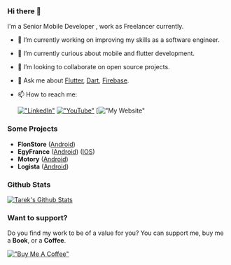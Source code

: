 ### Hi there 👋

I'm a Senior Mobile Developer , work as Freelancer currently.


- 🔭 I’m currently working on improving my skills as a software engineer.
- 🌱 I’m currently curious about mobile and flutter development.
- 👯 I’m looking to collaborate on open source projects.
- 💬 Ask me about [Flutter](https://flutter.dev), [Dart](https://dart.dev), [Firebase](https://firebase.google.com/).
- 📫 How to reach me:

  [!["LinkedIn"](https://img.shields.io/badge/LinkedIn-blue?style=flat&logo=linkedin&labelColor=blue)](www.linkedin.com/in/mostafa-borham/)
  [!["YouTube"](https://img.shields.io/youtube/channel/subscribers/UCMQeTJFwpvbeXjLPrd9_eQw?label=TarekAlabd&style=social)]([https://youtube.com/TarekAlabd](https://www.youtube.com/@mostafaborham9162/))
  [!["My Website"](https://mostaql.com/u/MostafaBorham)

  
### Some Projects
- **FlonStore** ([Android]([https://play.google.com/store/apps/details?id=net.megatrust.megaschoolingprod](https://play.google.com/store/apps/details?id=com.flonstores.app&hl=ar)))
- **EgyFrance** ([Android]([https://play.google.com/store/apps/details?id=net.megatrust.donationsApp](https://play.google.com/store/apps/details?id=com.abtechinternational.egyfrance))) ([IOS]([https://apps.apple.com/us/app/sanad-%D8%B3%D9%86%D8%AF/id1623141495](https://apps.apple.com/tt/app/egyfrance/id1580491537)))
- **Motory** ([Android]([https://play.google.com/store/apps/details?id=net.megatrust.megabooks](https://play.google.com/store/apps/details?id=com.motoreytime.app&fbclid=IwZXh0bgNhZW0CMTAAAR2C5cUG0GDUQSUx8yyG-HkwEN9sN_pED5FNqvQVvQxlsvDIDmmoMw_OqWo_aem_zftdtpES7qEWyrZptmZisw)))
- **Logista** ([Android]([https://play.google.com/store/apps/details?id=co.megatrust.jobs](https://play.google.com/store/apps/details?id=com.logistatime.app&fbclid=IwZXh0bgNhZW0CMTAAAR1XOZM-qFpMvbjxhh6CWW2sjcE2PuNdTu-HQg8yq0SBLnYYgSmdM0OJxIM_aem_lO2hT4VSwjMWBvHR_-BGoA)))

### Github Stats
[![Tarek's Github Stats](https://github-readme-stats.vercel.app/api?username=MostafaBorham&count_private=true&theme=default&show_icons=true&&title_color=fff&icon_color=79ff97&text_color=9f9f9f&bg_color=151515)](https://github.com/MostafaBorham)

### Want to support?
 
Do you find my work to be of a value for you?
You can support me, buy me a **Book**, or a **Coffee**.

[!["Buy Me A Coffee"](https://www.buymeacoffee.com/assets/img/custom_images/orange_img.png)](https://www.buymeacoffee.com/tarekalabd)
